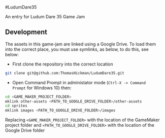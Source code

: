#LudumDare35

An entry for Ludum Dare 35 Game Jam

## Development

The assets in this game-jam are linked using a Google Drive. To load them into the correct place, you must use symlinks, as below, to do this, see below:

 - First clone the repository into the correct location

```bash
git clone git@github.com:ThomasHickman/LudumDare35.git
```

 - Open Command Prompt in administator mode (`Ctrl-X -> Command Prompt` for Windows 10) then:
```bash
cd <GAME_MAKER_PROJECT_FOLDER>
mklink other-assets <PATH_TO_GOOGLE_DRIVE_FOLDER>/other-assets
cd sprites
mklink images <PATH_TO_GOOGLE_DRIVE_FOLDER>/images
```

Replacing `<GAME_MAKER_PROJECT_FOLDER>` with the location of the GameMaker project folder and `<PATH_TO_GOOGLE_DRIVE_FOLDER>` with the location of the Google Drive folder
